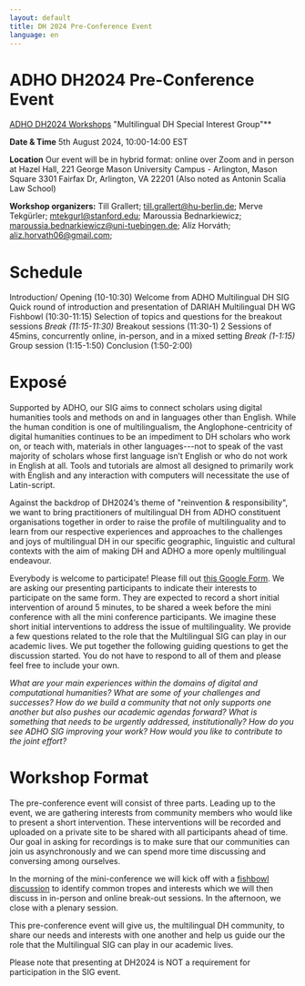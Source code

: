 ```yaml
---
layout: default
title: DH 2024 Pre-Conference Event
language: en
---
```


# ADHO DH2024 Pre-Conference Event

[ADHO DH2024 Workshops](https://dh2024.adho.org/program/workshops/) "Multilingual DH Special Interest Group"**

**Date &amp; Time**
5th August 2024, 10:00-14:00 EST

**Location**
Our event will be in hybrid format: online over Zoom and in person at Hazel Hall, 221 George Mason University Campus - Arlington, Mason Square 3301 Fairfax Dr, Arlington, VA 22201 (Also noted as Antonin Scalia Law School)

**Workshop organizers:**
Till Grallert; till.grallert@hu-berlin.de;
Merve Tekgürler; mtekgurl@stanford.edu;
Maroussia Bednarkiewicz; maroussia.bednarkiewicz@uni-tuebingen.de;
Alíz Horváth; aliz.horvath06@gmail.com;

# Schedule

Introduction/ Opening (10-10:30) 
 Welcome from ADHO Multilingual DH SIG
 Quick round of introduction and presentation of DARIAH Multilingual DH WG
Fishbowl (10:30-11:15)
 Selection of topics and questions for the breakout sessions
*Break (11:15-11:30)*
Breakout sessions (11:30-1)
 2 Sessions of 45mins, concurrently online, in-person, and in a mixed setting
*Break (1-1:15)*
Group session (1:15-1:50)
Conclusion (1:50-2:00)


# Exposé

Supported by ADHO, our SIG aims to connect scholars using digital humanities tools and methods on and in languages other than English. While the human condition is one of multilingualism, the Anglophone-centricity of digital humanities continues to be an impediment to DH scholars who work on, or teach with, materials in other languages---not to speak of the vast majority of scholars whose first language isn’t English or who do not work in English at all. Tools and tutorials are almost all designed to primarily work with English and any interaction with computers will necessitate the use of Latin-script. 

Against the backdrop of DH2024’s theme of "reinvention & responsibility", we want to bring practitioners of multilingual DH from ADHO constituent organisations together in order to raise the profile of multilinguality and to learn from our respective experiences and approaches to the challenges and joys of multilingual DH in our specific geographic, linguistic and cultural contexts with the aim of making DH and ADHO a more openly multilingual endeavour. 
 
Everybody is welcome to participate! Please fill out [this Google Form](https://forms.gle/LAqFBYy8S7x5HdAx6). We are asking our presenting participants to indicate their interests to participate on the same form. They are expected to record a short initial intervention of around 5 minutes, to be shared a week before the mini conference with all the mini conference participants. We imagine these short initial interventions to address the issue of multilinguality. We provide a few questions related to the role that the Multilingual SIG can play in our academic lives. We put together the following guiding questions to get the discussion started. You do not have to respond to all of them and please feel free to include your own.

*What are your main experiences within the domains of digital and computational humanities? What are some of your challenges and successes? How do we build a community that not only supports one another but also pushes our academic agendas forward? What is something that needs to be urgently addressed, institutionally? How do you see ADHO SIG improving your work? How would you like to contribute to the joint effort?* 

# **Workshop Format**
The pre-conference event will consist of three parts. Leading up to the event, we are gathering interests from community members who would like to present a short intervention. These interventions will be recorded and uploaded on a private site to be shared with all participants ahead of time. Our goal in asking for recordings is to make sure that our communities can join us asynchronously and we can spend more time discussing and conversing among ourselves.

In the morning of the mini-conference we will kick off with a [fishbowl discussion](https://en.wikipedia.org/wiki/Fishbowl_(conversation)_) to identify common tropes and interests which we will then discuss in in-person and online break-out sessions. In the afternoon, we close with a plenary session. 

This pre-conference event will give us, the multilingual DH community, to share our needs and interests with one another and help us guide our the role that the Multilingual SIG can play in our academic lives.

Please note that presenting at DH2024 is NOT a requirement for participation in the SIG event.




